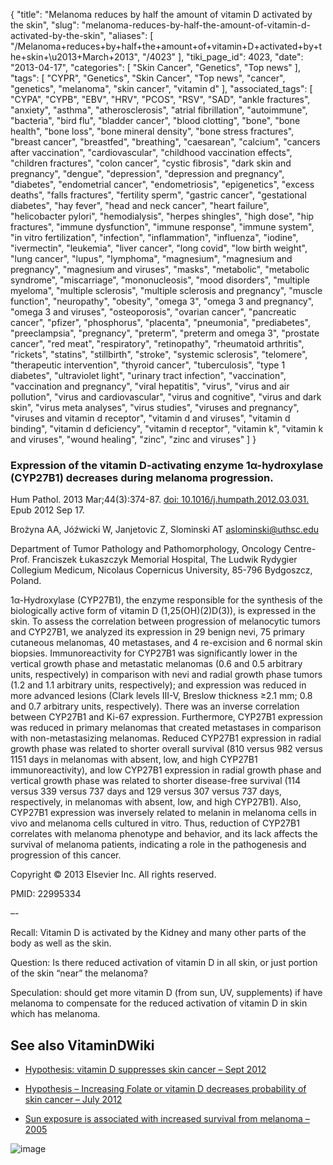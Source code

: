 {
    "title": "Melanoma reduces by half the amount of vitamin D activated by the skin",
    "slug": "melanoma-reduces-by-half-the-amount-of-vitamin-d-activated-by-the-skin",
    "aliases": [
        "/Melanoma+reduces+by+half+the+amount+of+vitamin+D+activated+by+the+skin+\u2013+March+2013",
        "/4023"
    ],
    "tiki_page_id": 4023,
    "date": "2013-04-17",
    "categories": [
        "Skin Cancer",
        "Genetics",
        "Top news"
    ],
    "tags": [
        "CYPR",
        "Genetics",
        "Skin Cancer",
        "Top news",
        "cancer",
        "genetics",
        "melanoma",
        "skin cancer",
        "vitamin d"
    ],
    "associated_tags": [
        "CYPA",
        "CYPB",
        "EBV",
        "HRV",
        "PCOS",
        "RSV",
        "SAD",
        "ankle fractures",
        "anxiety",
        "asthma",
        "atherosclerosis",
        "atrial fibrillation",
        "autoimmune",
        "bacteria",
        "bird flu",
        "bladder cancer",
        "blood clotting",
        "bone",
        "bone health",
        "bone loss",
        "bone mineral density",
        "bone stress fractures",
        "breast cancer",
        "breastfed",
        "breathing",
        "caesarean",
        "calcium",
        "cancers after vaccination",
        "cardiovascular",
        "childhood vaccination effects",
        "children fractures",
        "colon cancer",
        "cystic fibrosis",
        "dark skin and pregnancy",
        "dengue",
        "depression",
        "depression and pregnancy",
        "diabetes",
        "endometrial cancer",
        "endometriosis",
        "epigenetics",
        "excess deaths",
        "falls fractures",
        "fertility sperm",
        "gastric cancer",
        "gestational diabetes",
        "hay fever",
        "head and neck cancer",
        "heart failure",
        "helicobacter pylori",
        "hemodialysis",
        "herpes shingles",
        "high dose",
        "hip fractures",
        "immune dysfunction",
        "immune response",
        "immune system",
        "in vitro fertilization",
        "infection",
        "inflammation",
        "influenza",
        "iodine",
        "ivermectin",
        "leukemia",
        "liver cancer",
        "long covid",
        "low birth weight",
        "lung cancer",
        "lupus",
        "lymphoma",
        "magnesium",
        "magnesium and pregnancy",
        "magnesium and viruses",
        "masks",
        "metabolic",
        "metabolic syndrome",
        "miscarriage",
        "mononucleosis",
        "mood disorders",
        "multiple myeloma",
        "multiple sclerosis",
        "multiple sclerosis and pregnancy",
        "muscle function",
        "neuropathy",
        "obesity",
        "omega 3",
        "omega 3 and pregnancy",
        "omega 3 and viruses",
        "osteoporosis",
        "ovarian cancer",
        "pancreatic cancer",
        "pfizer",
        "phosphorus",
        "placenta",
        "pneumonia",
        "prediabetes",
        "preeclampsia",
        "pregnancy",
        "preterm",
        "preterm and omega 3",
        "prostate cancer",
        "red meat",
        "respiratory",
        "retinopathy",
        "rheumatoid arthritis",
        "rickets",
        "statins",
        "stillbirth",
        "stroke",
        "systemic sclerosis",
        "telomere",
        "therapeutic intervention",
        "thyroid cancer",
        "tuberculosis",
        "type 1 diabetes",
        "ultraviolet light",
        "urinary tract infection",
        "vaccination",
        "vaccination and pregnancy",
        "viral hepatitis",
        "virus",
        "virus and air pollution",
        "virus and cardiovascular",
        "virus and cognitive",
        "virus and dark skin",
        "virus meta analyses",
        "virus studies",
        "viruses and pregnancy",
        "viruses and vitamin d receptor",
        "vitamin d and viruses",
        "vitamin d binding",
        "vitamin d deficiency",
        "vitamin d receptor",
        "vitamin k",
        "vitamin k and viruses",
        "wound healing",
        "zinc",
        "zinc and viruses"
    ]
}


### Expression of the vitamin D-activating enzyme 1α-hydroxylase (CYP27B1) decreases during melanoma progression.

Hum Pathol. 2013 Mar;44(3):374-87. [doi: 10.1016/j.humpath.2012.03.031.](https://doi.org/10.1016/j.humpath.2012.03.031.) Epub 2012 Sep 17.

Brożyna AA, Jóźwicki W, Janjetovic Z, Slominski AT aslominski@uthsc.edu

Department of Tumor Pathology and Pathomorphology, Oncology Centre-Prof. Franciszek Łukaszczyk Memorial Hospital, The Ludwik Rydygier Collegium Medicum, Nicolaus Copernicus University, 85-796 Bydgoszcz, Poland.

1α-Hydroxylase (CYP27B1), the enzyme responsible for the synthesis of the biologically active form of vitamin D (1,25(OH)(2)D(3)), is expressed in the skin. To assess the correlation between progression of melanocytic tumors and CYP27B1, we analyzed its expression in 29 benign nevi, 75 primary cutaneous melanomas, 40 metastases, and 4 re-excision and 6 normal skin biopsies. Immunoreactivity for CYP27B1 was significantly lower in the vertical growth phase and metastatic melanomas (0.6 and 0.5 arbitrary units, respectively) in comparison with nevi and radial growth phase tumors (1.2 and 1.1 arbitrary units, respectively); and expression was reduced in more advanced lesions (Clark levels III-V, Breslow thickness ≥2.1 mm; 0.8 and 0.7 arbitrary units, respectively). There was an inverse correlation between CYP27B1 and Ki-67 expression. Furthermore, CYP27B1 expression was reduced in primary melanomas that created metastases in comparison with non-metastasizing melanomas. Reduced CYP27B1 expression in radial growth phase was related to shorter overall survival (810 versus 982 versus 1151 days in melanomas with absent, low, and high CYP27B1 immunoreactivity), and low CYP27B1 expression in radial growth phase and vertical growth phase was related to shorter disease-free survival (114 versus 339 versus 737 days and 129 versus 307 versus 737 days, respectively, in melanomas with absent, low, and high CYP27B1). Also, CYP27B1 expression was inversely related to melanin in melanoma cells in vivo and melanoma cells cultured in vitro. Thus, reduction of CYP27B1 correlates with melanoma phenotype and behavior, and its lack affects the survival of melanoma patients, indicating a role in the pathogenesis and progression of this cancer.

Copyright © 2013 Elsevier Inc. All rights reserved.

PMID:     22995334

–- 

Recall: Vitamin D is activated by the Kidney and many other parts of the body as well as the skin.

Question: Is there reduced activation of vitamin D in all skin, or just portion of the skin “near” the melanoma?

Speculation: should get more vitamin D (from sun, UV, supplements) if have melanoma to compensate for the reduced activation of vitamin D in skin which has melanoma.   

## See also VitaminDWiki

* [Hypothesis: vitamin D suppresses skin cancer – Sept 2012](/posts/hypothesis-vitamin-d-suppresses-skin-cancer)

* [Hypothesis – Increasing Folate or vitamin D decreases probability of skin cancer – July 2012](/posts/hypothesis-increasing-folate-or-vitamin-d-decreases-probability-of-skin-cancer)

* [Sun exposure is associated with increased survival from melanoma – 2005](/tags/sun-exposure-is-associated-with-increased-survival-from-melanoma-2005.html)

<img src="/attachments/d3.mock.jpg" alt="image">